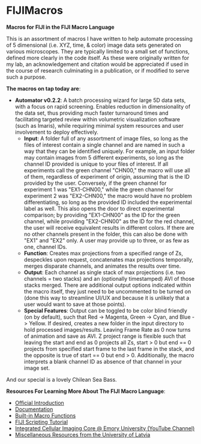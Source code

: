 # FIJIMacros
**Macros for FIJI in the FIJI Macro Language**

This is an assortment of macros I have written to help automate processing of 5 dimensional (i.e. XYZ, time, & color) image data sets generated on various microscopes. They are typically limited to a small set of functions, defined more clearly in the code itself. As these were originally written for my lab, an acknowledgement and citation would be appreciated if used in the course of research culminating in a publication, or if modified to serve such a purpose.

**The macros on tap today are**:
 - **Automator v0.2.2**: A batch processing wizard for large 5D data sets, with a focus on rapid screening. Enables reduction in dimensionality of the data set, thus providing much faster turnaround times and facilitating targeted review within volumetric visualization software (such as Imaris), while requiring minimal system resources and user involvement to deploy effectively.
   - **Input**: A folder full of any assortment of image files, so long as the files of interest contain a single channel and are named in such a way that they can be identified uniquely. For example, an input folder may contain images from 5 different experiments, so long as the channel ID provided is unique to your files of interest. If all experiments call the green channel "CHN00," the macro will use all of them, regardless of experiment of origin, assuming that is the ID provided by the user. Conversely, if the green channel for experiment 1 was "EX1-CHN00," while the green channel for experiment 2 was "EX2-CHN00," the macro would have no problem differentiating, so long as the provided ID included the experimental label as well. This also opens the door to direct experimental comparison; by providing "EX1-CHN00" as the ID for the green channel, while providing "EX2-CHN00" as the ID for the red channel, the user will receive equivalent results in different colors. If there are no other channels present in the folder, this can also be done with "EX1" and "EX2" only. A user may provide up to three, or as few as one, channel IDs.
   - **Function**: Creates max projections from a specified range of Zs, despeckles upon request, concatenates max projections temporally, merges disparate channels, and animates the results over time.
   - **Output**: Each channel as single stack of max projections (i.e. two channels = two stacks) and an (optionally timestamped) AVI of those stacks merged. There are additional output options indicated within the macro itself, they just need to be uncommented to be turned on (done this way to streamline UI/UX and because it is unlikely that a user would want to save at those points).
   - **Special Features**: Output can be toggled to be color blind friendly (on by default), such that Red -> Magenta, Green -> Cyan, and Blue -> Yellow. If desired, creates a new folder in the input directory to hold processed images/results. Leaving Frame Rate as 0 now turns of animation and save as AVI. Z project range is flexible such that leaving the start and end as 0 projects all Zs, start > 0 but end == 0 projects from specified start frame to the last frame in the stack, and the opposite is true of start == 0 but end > 0. Additionally, the macro interprets a blank channel ID as absence of that channel in your image set.

And our special is a lovely Chilean Sea Bass.

**Resources For Learning More About The FIJI Macro Language**:
 - [Official Introduction](https://imagej.net/Introduction)
 - [Documentation](https://imagej.net/ij/docs/index.html)
 - [Built-in Macro Functions](https://imagej.net/ij/developer/macro/functions.html)
 - [FIJI Scripting Tutorial](https://services.ini.uzh.ch/~acardona/fiji-tutorial/)
 - [Integrated Cellular Imaging Core @ Emory University (YouTube Channel)](https://www.youtube.com/channel/UCRVa5DSphB5gHMaFKPgyKSQ)
 - [Miscellaneous Resources from the University of Latvia](http://priede.bf.lu.lv/ftp/pub/TIS/atteelu_analiize/ImageJ/apraksti/)
